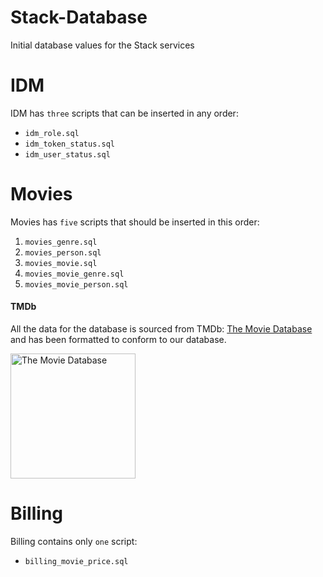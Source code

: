 # Stack-Database

Initial database values for the Stack services

# IDM

IDM has `three` scripts that can be inserted in any order:
 - `idm_role.sql`
 - `idm_token_status.sql` 
 - `idm_user_status.sql`

# Movies

Movies has `five` scripts that should be inserted in this order:
 1. `movies_genre.sql`
 2. `movies_person.sql`
 3. `movies_movie.sql`
 4. `movies_movie_genre.sql`
 5. `movies_movie_person.sql`

#### TMDb

All the data for the database is sourced from TMDb: [The Movie Database](https://www.themoviedb.org/) and has been formatted to conform to our database.

<img src="https://www.themoviedb.org/assets/2/v4/logos/v2/blue_square_1-5bdc75aaebeb75dc7ae79426ddd9be3b2be1e342510f8202baf6bffa71d7f5c4.svg" alt="The Movie Database" width="200"/>
 
# Billing

Billing contains only `one` script:
 - `billing_movie_price.sql`
